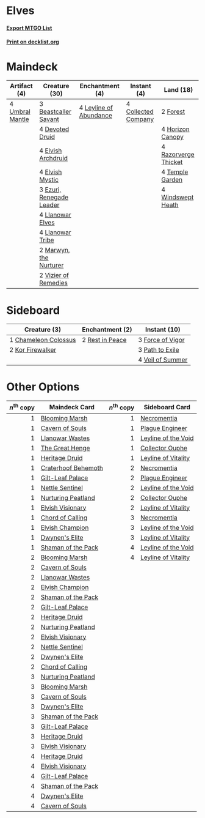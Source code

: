 # Elves

#### [Export MTGO List](../collection/Elves/Elves.txt)
#### [Print on decklist.org](http://decklist.org/?deckmain=3%09Beastcaller%20Savant%0A4%09Collected%20Company%0A4%09Devoted%20Druid%0A4%09Elvish%20Archdruid%0A4%09Elvish%20Mystic%0A3%09Ezuri,%20Renegade%20Leader%0A2%09Forest%0A4%09Horizon%20Canopy%0A4%09Leyline%20of%20Abundance%0A4%09Llanowar%20Elves%0A4%09Llanowar%20Tribe%0A2%09Marwyn,%20the%20Nurturer%0A4%09Razorverge%20Thicket%0A4%09Temple%20Garden%0A4%09Umbral%20Mantle%0A2%09Vizier%20of%20Remedies%0A4%09Windswept%20Heath&deckside=1%09Chameleon%20Colossus%0A3%09Force%20of%20Vigor%0A2%09Kor%20Firewalker%0A3%09Path%20to%20Exile%0A2%09Rest%20in%20Peace%0A4%09Veil%20of%20Summer)
# Maindeck

|                                       Artifact (4)                                       |                                           Creature (30)                                           |                                         Enchantment (4)                                         |                                         Instant (4)                                          |                                           Land (18)                                           |
|------------------------------------------------------------------------------------------|---------------------------------------------------------------------------------------------------|-------------------------------------------------------------------------------------------------|----------------------------------------------------------------------------------------------|-----------------------------------------------------------------------------------------------|
|4 [Umbral Mantle](http://gatherer.wizards.com/Pages/Card/Details.aspx?multiverseid=153317)|3 [Beastcaller Savant](http://gatherer.wizards.com/Pages/Card/Details.aspx?multiverseid=401816)    |4 [Leyline of Abundance](http://gatherer.wizards.com/Pages/Card/Details.aspx?multiverseid=466933)|4 [Collected Company](http://gatherer.wizards.com/Pages/Card/Details.aspx?multiverseid=394519)|2 [Forest](http://gatherer.wizards.com/Pages/Card/Details.aspx?multiverseid=439860)            |
|                                                                                          |4 [Devoted Druid](http://gatherer.wizards.com/Pages/Card/Details.aspx?multiverseid=135500)         |                                                                                                 |                                                                                              |4 [Horizon Canopy](http://gatherer.wizards.com/Pages/Card/Details.aspx?multiverseid=409571)    |
|                                                                                          |4 [Elvish Archdruid](http://gatherer.wizards.com/Pages/Card/Details.aspx?multiverseid=389498)      |                                                                                                 |                                                                                              |4 [Razorverge Thicket](http://gatherer.wizards.com/Pages/Card/Details.aspx?multiverseid=209407)|
|                                                                                          |4 [Elvish Mystic](http://gatherer.wizards.com/Pages/Card/Details.aspx?multiverseid=389499)         |                                                                                                 |                                                                                              |4 [Temple Garden](http://gatherer.wizards.com/Pages/Card/Details.aspx?multiverseid=405112)     |
|                                                                                          |3 [Ezuri, Renegade Leader](http://gatherer.wizards.com/Pages/Card/Details.aspx?multiverseid=389511)|                                                                                                 |                                                                                              |4 [Windswept Heath](http://gatherer.wizards.com/Pages/Card/Details.aspx?multiverseid=405115)   |
|                                                                                          |4 [Llanowar Elves](http://gatherer.wizards.com/Pages/Card/Details.aspx?multiverseid=129626)        |                                                                                                 |                                                                                              |                                                                                               |
|                                                                                          |4 [Llanowar Tribe](http://gatherer.wizards.com/Pages/Card/Details.aspx?multiverseid=464119)        |                                                                                                 |                                                                                              |                                                                                               |
|                                                                                          |2 [Marwyn, the Nurturer](http://gatherer.wizards.com/Pages/Card/Details.aspx?multiverseid=443060)  |                                                                                                 |                                                                                              |                                                                                               |
|                                                                                          |2 [Vizier of Remedies](http://gatherer.wizards.com/Pages/Card/Details.aspx?multiverseid=426740)    |                                                                                                 |                                                                                              |                                                                                               |


# Sideboard

|                                         Creature (3)                                          |                                     Enchantment (2)                                      |                                       Instant (10)                                        |
|-----------------------------------------------------------------------------------------------|------------------------------------------------------------------------------------------|-------------------------------------------------------------------------------------------|
|1 [Chameleon Colossus](http://gatherer.wizards.com/Pages/Card/Details.aspx?multiverseid=220451)|2 [Rest in Peace](http://gatherer.wizards.com/Pages/Card/Details.aspx?multiverseid=442021)|3 [Force of Vigor](http://gatherer.wizards.com/Pages/Card/Details.aspx?multiverseid=464113)|
|2 [Kor Firewalker](http://gatherer.wizards.com/Pages/Card/Details.aspx?multiverseid=442010)    |                                                                                          |3 [Path to Exile](http://gatherer.wizards.com/Pages/Card/Details.aspx?multiverseid=220511) |
|                                                                                               |                                                                                          |4 [Veil of Summer](http://gatherer.wizards.com/Pages/Card/Details.aspx?multiverseid=466952)|


# Other Options

|*n*<sup>th</sup> copy|                                        Maindeck Card                                         |*n*<sup>th</sup> copy|                                        Sideboard Card                                        |
|--------------------:|----------------------------------------------------------------------------------------------|--------------------:|----------------------------------------------------------------------------------------------|
|                    1|[Blooming Marsh](http://gatherer.wizards.com/Pages/Card/Details.aspx?multiverseid=417816)     |                    1|[Necromentia](http://gatherer.wizards.com/Pages/Card/Details.aspx?multiverseid=485439)        |
|                    1|[Cavern of Souls](http://gatherer.wizards.com/Pages/Card/Details.aspx?multiverseid=278058)    |                    1|[Plague Engineer](http://gatherer.wizards.com/Pages/Card/Details.aspx?multiverseid=464049)    |
|                    1|[Llanowar Wastes](http://gatherer.wizards.com/Pages/Card/Details.aspx?multiverseid=129627)    |                    1|[Leyline of the Void](http://gatherer.wizards.com/Pages/Card/Details.aspx?multiverseid=107682)|
|                    1|[The Great Henge](http://gatherer.wizards.com/Pages/Card/Details.aspx?multiverseid=473123)    |                    1|[Collector Ouphe](http://gatherer.wizards.com/Pages/Card/Details.aspx?multiverseid=464107)    |
|                    1|[Heritage Druid](http://gatherer.wizards.com/Pages/Card/Details.aspx?multiverseid=413713)     |                    1|[Leyline of Vitality](http://gatherer.wizards.com/Pages/Card/Details.aspx?multiverseid=205031)|
|                    1|[Craterhoof Behemoth](http://gatherer.wizards.com/Pages/Card/Details.aspx?multiverseid=240027)|                    2|[Necromentia](http://gatherer.wizards.com/Pages/Card/Details.aspx?multiverseid=485439)        |
|                    1|[Gilt-Leaf Palace](http://gatherer.wizards.com/Pages/Card/Details.aspx?multiverseid=153455)   |                    2|[Plague Engineer](http://gatherer.wizards.com/Pages/Card/Details.aspx?multiverseid=464049)    |
|                    1|[Nettle Sentinel](http://gatherer.wizards.com/Pages/Card/Details.aspx?multiverseid=442171)    |                    2|[Leyline of the Void](http://gatherer.wizards.com/Pages/Card/Details.aspx?multiverseid=107682)|
|                    1|[Nurturing Peatland](http://gatherer.wizards.com/Pages/Card/Details.aspx?multiverseid=464192) |                    2|[Collector Ouphe](http://gatherer.wizards.com/Pages/Card/Details.aspx?multiverseid=464107)    |
|                    1|[Elvish Visionary](http://gatherer.wizards.com/Pages/Card/Details.aspx?multiverseid=175124)   |                    2|[Leyline of Vitality](http://gatherer.wizards.com/Pages/Card/Details.aspx?multiverseid=205031)|
|                    1|[Chord of Calling](http://gatherer.wizards.com/Pages/Card/Details.aspx?multiverseid=383209)   |                    3|[Necromentia](http://gatherer.wizards.com/Pages/Card/Details.aspx?multiverseid=485439)        |
|                    1|[Elvish Champion](http://gatherer.wizards.com/Pages/Card/Details.aspx?multiverseid=129534)    |                    3|[Leyline of the Void](http://gatherer.wizards.com/Pages/Card/Details.aspx?multiverseid=107682)|
|                    1|[Dwynen's Elite](http://gatherer.wizards.com/Pages/Card/Details.aspx?multiverseid=442739)     |                    3|[Leyline of Vitality](http://gatherer.wizards.com/Pages/Card/Details.aspx?multiverseid=205031)|
|                    1|[Shaman of the Pack](http://gatherer.wizards.com/Pages/Card/Details.aspx?multiverseid=413747) |                    4|[Leyline of the Void](http://gatherer.wizards.com/Pages/Card/Details.aspx?multiverseid=107682)|
|                    2|[Blooming Marsh](http://gatherer.wizards.com/Pages/Card/Details.aspx?multiverseid=417816)     |                    4|[Leyline of Vitality](http://gatherer.wizards.com/Pages/Card/Details.aspx?multiverseid=205031)|
|                    2|[Cavern of Souls](http://gatherer.wizards.com/Pages/Card/Details.aspx?multiverseid=278058)    |                     |                                                                                              |
|                    2|[Llanowar Wastes](http://gatherer.wizards.com/Pages/Card/Details.aspx?multiverseid=129627)    |                     |                                                                                              |
|                    2|[Elvish Champion](http://gatherer.wizards.com/Pages/Card/Details.aspx?multiverseid=129534)    |                     |                                                                                              |
|                    2|[Shaman of the Pack](http://gatherer.wizards.com/Pages/Card/Details.aspx?multiverseid=413747) |                     |                                                                                              |
|                    2|[Gilt-Leaf Palace](http://gatherer.wizards.com/Pages/Card/Details.aspx?multiverseid=153455)   |                     |                                                                                              |
|                    2|[Heritage Druid](http://gatherer.wizards.com/Pages/Card/Details.aspx?multiverseid=413713)     |                     |                                                                                              |
|                    2|[Nurturing Peatland](http://gatherer.wizards.com/Pages/Card/Details.aspx?multiverseid=464192) |                     |                                                                                              |
|                    2|[Elvish Visionary](http://gatherer.wizards.com/Pages/Card/Details.aspx?multiverseid=175124)   |                     |                                                                                              |
|                    2|[Nettle Sentinel](http://gatherer.wizards.com/Pages/Card/Details.aspx?multiverseid=442171)    |                     |                                                                                              |
|                    2|[Dwynen's Elite](http://gatherer.wizards.com/Pages/Card/Details.aspx?multiverseid=442739)     |                     |                                                                                              |
|                    2|[Chord of Calling](http://gatherer.wizards.com/Pages/Card/Details.aspx?multiverseid=383209)   |                     |                                                                                              |
|                    3|[Nurturing Peatland](http://gatherer.wizards.com/Pages/Card/Details.aspx?multiverseid=464192) |                     |                                                                                              |
|                    3|[Blooming Marsh](http://gatherer.wizards.com/Pages/Card/Details.aspx?multiverseid=417816)     |                     |                                                                                              |
|                    3|[Cavern of Souls](http://gatherer.wizards.com/Pages/Card/Details.aspx?multiverseid=278058)    |                     |                                                                                              |
|                    3|[Dwynen's Elite](http://gatherer.wizards.com/Pages/Card/Details.aspx?multiverseid=442739)     |                     |                                                                                              |
|                    3|[Shaman of the Pack](http://gatherer.wizards.com/Pages/Card/Details.aspx?multiverseid=413747) |                     |                                                                                              |
|                    3|[Gilt-Leaf Palace](http://gatherer.wizards.com/Pages/Card/Details.aspx?multiverseid=153455)   |                     |                                                                                              |
|                    3|[Heritage Druid](http://gatherer.wizards.com/Pages/Card/Details.aspx?multiverseid=413713)     |                     |                                                                                              |
|                    3|[Elvish Visionary](http://gatherer.wizards.com/Pages/Card/Details.aspx?multiverseid=175124)   |                     |                                                                                              |
|                    4|[Heritage Druid](http://gatherer.wizards.com/Pages/Card/Details.aspx?multiverseid=413713)     |                     |                                                                                              |
|                    4|[Elvish Visionary](http://gatherer.wizards.com/Pages/Card/Details.aspx?multiverseid=175124)   |                     |                                                                                              |
|                    4|[Gilt-Leaf Palace](http://gatherer.wizards.com/Pages/Card/Details.aspx?multiverseid=153455)   |                     |                                                                                              |
|                    4|[Shaman of the Pack](http://gatherer.wizards.com/Pages/Card/Details.aspx?multiverseid=413747) |                     |                                                                                              |
|                    4|[Dwynen's Elite](http://gatherer.wizards.com/Pages/Card/Details.aspx?multiverseid=442739)     |                     |                                                                                              |
|                    4|[Cavern of Souls](http://gatherer.wizards.com/Pages/Card/Details.aspx?multiverseid=278058)    |                     |                                                                                              |

